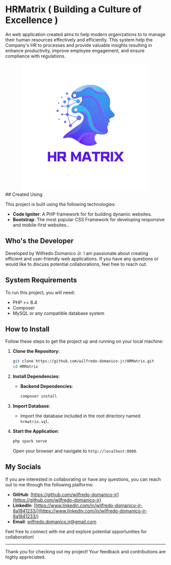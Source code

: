 # HRMatrix ( Building a Culture of Excellence )

An web application created aims to help modern organizations to to manage their human resources effectively and efficiently. This system help the Company's HR to  processes and provide valuable insights resulting in enhance productivity, improve employee engagement, and ensure compliance with regulations.

<div align="center">
    <img src="public/images/HRMatrixLogo.png" alt="HRMatrix Logo" width="400">
</div>
## Created Using

This project is built using the following technologies:

- **Code Igniter**: A PHP framework for for building dynamic websites.
- **Bootstrap**: The most popular CSS Framework for developing responsive and mobile-first websites..

## Who's the Developer

Developed by Wilfredo Domanico Jr. I am passionate about creating efficient and user-friendly web applications. If you have any questions or would like to discuss potential collaborations, feel free to reach out.

## System Requirements

To run this project, you will need:

- PHP >= 8.4
- Composer
- MySQL or any compatible database system

## How to Install

Follow these steps to get the project up and running on your local machine:

1. **Clone the Repository**:
    ```bash
    git clone https://github.com/wilfredo-domanico-jr/HRMatrix.git
    cd HRMatrix
    ```

2. **Install Dependencies**:
    - **Backend Dependencies**:
        ```bash
        composer install
        ```

3. **Import Database**:
    - Import the database included in the root directory named `hrmatrix.sql`.

4. **Start the Application**:
    ```bash
    php spark serve
    ```

    Open your browser and navigate to `http://localhost:8080`.

## My Socials

If you are interested in collaborating or have any questions, you can reach out to me through the following platforms:

- **GitHub**: [https://github.com/wilfredo-domanico-jr](https://github.com/wilfredo-domanico-jr)
- **LinkedIn**: [https://www.linkedin.com/in/wilfredo-domanico-jr-8a1841233/](https://www.linkedin.com/in/wilfredo-domanico-jr-8a1841233/)
- **Email**: wilfredo.domanico.jr@gmail.com

Feel free to connect with me and explore potential opportunities for collaboration!

---

Thank you for checking out my project! Your feedback and contributions are highly appreciated.

